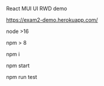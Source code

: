 React MUI UI RWD demo

https://exam2-demo.herokuapp.com/

node >16

npm > 8

npm i

npm start

npm run test
